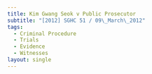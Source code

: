 ```yaml
---
title: Kim Gwang Seok v Public Prosecutor
subtitle: "[2012] SGHC 51 / 09\_March\_2012"
tags:
  - Criminal Procedure
  - Trials
  - Evidence
  - Witnesses
layout: single
---
```


